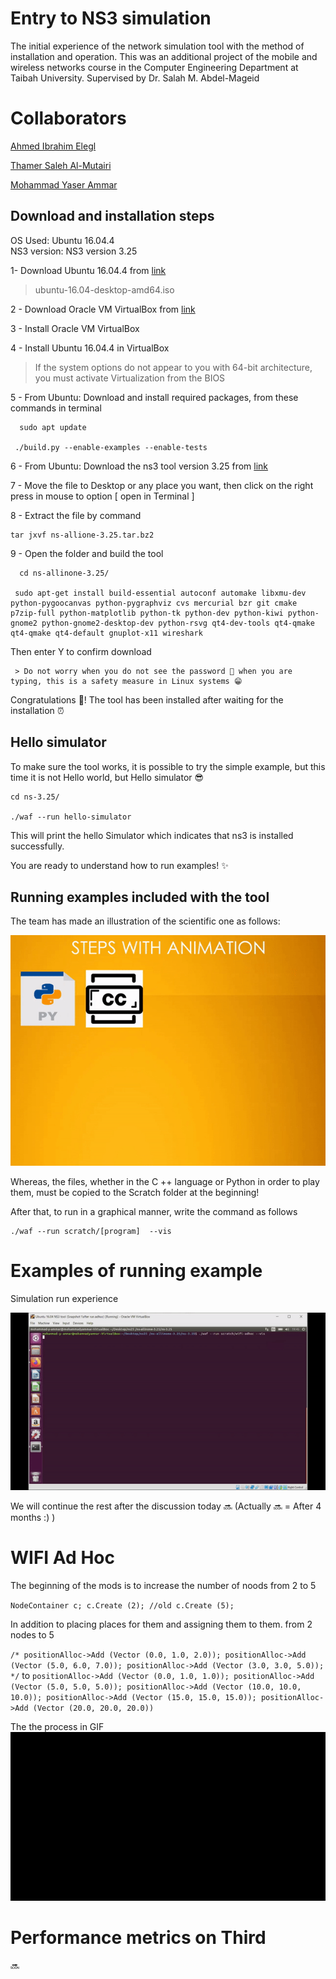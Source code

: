 # Entry to NS3 simulation

The initial experience of the network simulation tool with the method of installation and operation. This was an additional project of the mobile and wireless networks course in the Computer Engineering Department at Taibah University. Supervised by Dr. Salah M. Abdel-Mageid


# Collaborators

[Ahmed Ibrahim Elegl](https://github.com/Ahmedie98) 

[Thamer Saleh Al-Mutairi](https://github.com/thamer122)

[Mohammad Yaser Ammar](https://github.com/MohammadYAmmar)


## Download and installation steps

OS Used: Ubuntu 16.04.4  
NS3 version: NS3 version 3.25

1- Download Ubuntu 16.04.4 from [link](http://old-releases.ubuntu.com/releases/16.04.4/)

> ubuntu-16.04-desktop-amd64.iso

2 - Download Oracle VM VirtualBox from [link](https://www.virtualbox.org/wiki/Downloads)

3 - Install Oracle VM VirtualBox 

4 - Install Ubuntu 16.04.4  in VirtualBox
> If the system options do not appear to you with 64-bit architecture, you must activate Virtualization from the BIOS

5 - From Ubuntu: Download and install required packages, from these commands in terminal 

      sudo apt update
    
     ./build.py --enable-examples --enable-tests

6 - From Ubuntu: Download the ns3 tool version 3.25 from [link](https://www.nsnam.org/releases/ns-3-25/download/)

7  - Move the file to Desktop or any place you want, then click on the right press in mouse to option [ open in Terminal ]

8 - Extract the file by command

    tar jxvf ns-allione-3.25.tar.bz2
    
9 - Open the folder and build  the tool

      cd ns-allinone-3.25/
    
     sudo apt-get install build-essential autoconf automake libxmu-dev python-pygoocanvas python-pygraphviz cvs mercurial bzr git cmake p7zip-full python-matplotlib python-tk python-dev python-kiwi python-gnome2 python-gnome2-desktop-dev python-rsvg qt4-dev-tools qt4-qmake qt4-qmake qt4-default gnuplot-x11 wireshark
     
 Then enter Y to confirm download
     
     > Do not worry when you do not see the password 👀 when you are typing, this is a safety measure in Linux systems 😁
     
     
   Congratulations 🎉! The tool has been installed after waiting for the installation ⏰
   
   
## Hello simulator

To make sure the tool works, it is possible to try the simple example, but this time it is not Hello world, but Hello simulator 😎

    cd ns-3.25/
    
    ./waf --run hello-simulator

This will print the hello Simulator which indicates that ns3 is installed successfully.

You are ready to understand how to run examples! ✨

## Running examples included with the tool

The team has made an illustration of the scientific one as follows:

![alt text](https://github.com/MohammadYAmmar/Entry-to-NS3-simulation/blob/main/GIF%20Steps%20animation%20to%20run%20examples.gif "GIF Steps animation to run examples")


Whereas, the files, whether in the C ++ language or Python in order to play them, must be copied to the Scratch folder at the beginning!

After that, to run in a graphical manner, write the command as follows

    ./waf --run scratch/[program]  --vis
    
# Examples of running example
Simulation run experience

![alt text](https://github.com/MohammadYAmmar/Entry-to-NS3-simulation/blob/main/GIF%20run%20wifi%20adhoc%20edit1.gif "GIF Steps to run adhoc")

We will continue the rest after the discussion today 🔜 (Actually  🔜 = After 4 months :) )

# WIFI Ad Hoc

The beginning of the mods is to increase the number of noods from 2 to 5

`NodeContainer c;
  c.Create (2); //old
  c.Create (5);`

In addition to placing places for them and assigning them to them. from 2 nodes to 5

`/*
  positionAlloc->Add (Vector (0.0, 1.0, 2.0));
  positionAlloc->Add (Vector (5.0, 6.0, 7.0));
positionAlloc->Add (Vector (3.0, 3.0, 5.0));
*/`
to
`positionAlloc->Add (Vector (0.0, 1.0, 1.0));
  positionAlloc->Add (Vector (5.0, 5.0, 5.0));
  positionAlloc->Add (Vector (10.0, 10.0, 10.0));
  positionAlloc->Add (Vector (15.0, 15.0, 15.0));
  positionAlloc->Add (Vector (20.0, 20.0, 20.0))`

The the process in GIF
   ![alt text](https://github.com/MohammadYAmmar/Entry-to-NS3-simulation/blob/main/GIF%20Modification%20Ad-hoc.gif "Modification in Ad-hoc")


# Performance metrics on Third

🔜
